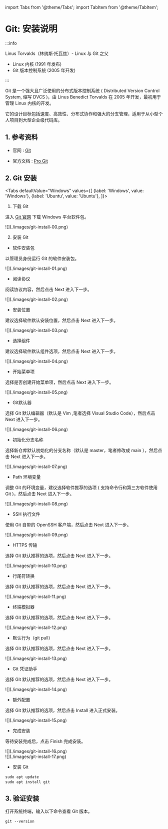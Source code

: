 import Tabs from '@theme/Tabs';
import TabItem from '@theme/TabItem';

# Git: 安装说明

:::info

Linus Torvalds（林纳斯·托瓦兹）- Linux 与 Git 之父

- Linux 内核 (1991 年发布)
- Git 版本控制系统 (2005 年开发)

:::

Git 是一个强大且广泛使用的分布式版本控制系统 ( Distributed Version Control System, 缩写 DVCS )，由 Linus Benedict Torvalds 在 2005 年开发，最初用于管理 Linux 内核的开发。

它的设计目标包括速度、高效性、分布式协作和强大的分支管理，适用于从小型个人项目到大型企业级代码库。

## 1. 参考资料

- 官网 : [Git](https://git-scm.com/)

- 官方文档 : [Pro Git](https://git-scm.com/book/)

## 2. Git 安装

<Tabs
  defaultValue="Windows"
  values={[
    {label: 'Windows', value: 'Windows'},
    {label: 'Ubuntu', value: 'Ubuntu'},
  ]}>
  <TabItem value="Windows">

 1. 下载 Git

  进入 [Git 官网](https://git-scm.com/downloads) 下载 Windows 平台软件包。

  <div style={{textAlign: 'center'}}>
    ![](./images/git-install-00.png)
  </div>

 2. 安装 Git

  - 软件安装包
 
 以管理员身份运行 Git 的软件安装包。

  <div style={{textAlign: 'center'}}>![](./images/git-install-01.png)</div>

  - 阅读协议

  阅读协议内容，然后点击 Next 进入下一步。

  <div style={{textAlign: 'center'}}>![](./images/git-install-02.png)</div>

  - 安装位置

  建议选择软件默认安装位置，然后点击 Next 进入下一步。

  <div style={{textAlign: 'center'}}>![](./images/git-install-03.png)</div>

  - 选择组件

  建议选择软件默认组件选项，然后点击 Next 进入下一步。

  <div style={{textAlign: 'center'}}>![](./images/git-install-04.png)</div>

  - 开始菜单项

  选择是否创建开始菜单项，然后点击 Next 进入下一步。

  <div style={{textAlign: 'center'}}>![](./images/git-install-05.png)</div>

  - Git默认器

  选择 Git 默认编辑器（默认是 Vim ,笔者选择 Visual Studio Code），然后点击 Next 进入下一步。

  <div style={{textAlign: 'center'}}>![](./images/git-install-06.png)</div>

  - 初始化分支名称

  选择新仓库默认初始化的分支名称（默认是 master，笔者修改成 main ），然后点击 Next 进入下一步。

  <div style={{textAlign: 'center'}}>![](./images/git-install-07.png)</div>

  - Path 环境变量

  调整 Git 的环境变量，建议选择软件推荐的选项 ( 支持命令行和第三方软件使用 Git )，然后点击 Next 进入下一步。

  <div style={{textAlign: 'center'}}>![](./images/git-install-08.png)</div>

  - SSH 执行文件

  使用 Git 自带的 OpenSSH 客户端，然后点击 Next 进入下一步。

  <div style={{textAlign: 'center'}}>![](./images/git-install-09.png)</div>

  - HTTPS 传输

  选择 Git 默认推荐的选项，然后点击 Next 进入下一步。

  <div style={{textAlign: 'center'}}>![](./images/git-install-10.png)</div>
  
  - 行尾符转换

  选择 Git 默认推荐的选项，然后点击 Next 进入下一步。

  <div style={{textAlign: 'center'}}>![](./images/git-install-11.png)</div>

  - 终端模拟器

  选择 Git 默认推荐的选项，然后点击 Next 进入下一步。

  <div style={{textAlign: 'center'}}>![](./images/git-install-12.png)</div>

  - 默认行为（git pull）

  选择 Git 默认推荐的选项，然后点击 Next 进入下一步。

  <div style={{textAlign: 'center'}}>![](./images/git-install-13.png)</div>

  - Git 凭证助手

  选择 Git 默认推荐的选项，然后点击 Next 进入下一步。

  <div style={{textAlign: 'center'}}>![](./images/git-install-14.png)</div>

  - 额外配置

  选择 Git 默认推荐的选项，然后点击 Install 进入正式安装。

  <div style={{textAlign: 'center'}}>![](./images/git-install-15.png)</div>

  - 完成安装

  等待安装完成后，点击 Finish 完成安装。

  <div style={{textAlign: 'center'}}>![](./images/git-install-16.png)</div>
  <div style={{textAlign: 'center'}}>![](./images/git-install-17.png)</div>

  </TabItem>

  <TabItem value="Ubuntu">

  - 安装 Git

  ```
  sudo apt update
  sudo apt install git
  ```

  </TabItem>
</Tabs>

## 3. 验证安装

打开系统终端，输入以下命令查看 Git 版本。

  ```
  git --version
  ```